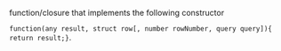 function/closure that implements the following constructor

`function(any result, struct row[, number rowNumber, query query]){ return result;}`.
